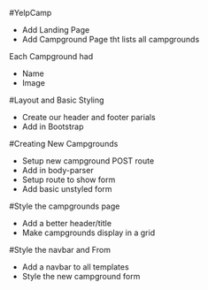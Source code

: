 #YelpCamp

* Add Landing Page
* Add Campground Page tht lists all campgrounds

Each Campground had
* Name
* Image


#Layout and Basic Styling
* Create our header and footer parials
* Add in Bootstrap


#Creating New Campgrounds
* Setup new campground POST route
* Add in body-parser
* Setup route to show form
* Add basic unstyled form


#Style the campgrounds page
* Add a better header/title
* Make campgrounds display in a grid


#Style the navbar and From
* Add a navbar to all templates
* Style the new campground form

